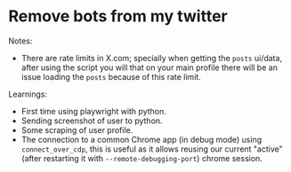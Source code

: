 # Remove bots from my twitter

Notes:

- There are rate limits in X.com; specially when getting the `posts` ui/data, after using the script you will that on your main profile there will be an issue loading the `posts` because of this rate limit.

Learnings:

- First time using playwright with python.
- Sending screenshot of user to python.
- Some scraping of user profile.
- The connection to a common Chrome app (in debug mode) using `connect_over_cdp`, this is useful as it allows reusing our current "active" (after restarting it with `--remote-debugging-port`) chrome session.